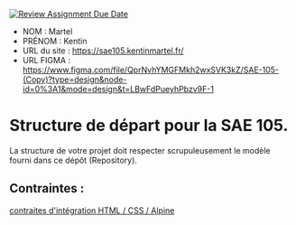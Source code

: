 [![Review Assignment Due Date](https://classroom.github.com/assets/deadline-readme-button-24ddc0f5d75046c5622901739e7c5dd533143b0c8e959d652212380cedb1ea36.svg)](https://classroom.github.com/a/kGMeGFDJ)
- NOM : Martel
- PRÉNOM : Kentin
- URL du site : https://sae105.kentinmartel.fr/
- URL FIGMA : https://www.figma.com/file/QprNvhYMGFMkh2wxSVK3kZ/SAE-105-(Copy)?type=design&node-id=0%3A1&mode=design&t=LBwFdPueyhPbzv9F-1

# Structure de départ pour la SAE 105.

La structure de votre projet doit respecter scrupuleusement le modèle fourni dans ce dépôt (Repository).

## Contraintes :
[contraites d'intégration HTML / CSS / Alpine](https://moodle.univ-fcomte.fr/mod/page/view.php?id=645799)
